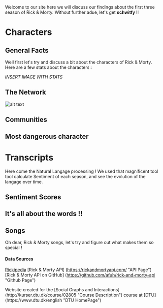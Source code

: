 Welcome to our site here we will discuss our findings about the first three season of Rick & Morty. Without further adue, let's get **schwitfy** !!

# Characters

## General Facts
Well first let's try and discuss a bit about the characters of Rick & Morty. Here are a few stats about the characters : 

*INSERT IMAGE WITH STATS*

## The Network
![alt text](https://github.com/RmnRss/rm-social-graphs/blob/gh-pages/plots/characters_network_img.png)

## Communities

## Most dangerous character



# Transcripts

Here come the Natural Langage processing ! We used that magnificent tool tool calculate Sentiment of each season, and see the evolution of the langage over time.

## Sentiment Scores

## It's all about the words !!

## Songs

Oh dear, Rick & Morty songs, let's try and figure out what makes them so special !

#### Data Sources

[Rickipedia](https://rickandmorty.fandom.com/wiki/Rickipedia "Fandom Homepage")
[Rick & Morty API] (https://rickandmortyapi.com/ "API Page")
[Rick & Morty API on GitHub] (https://github.com/afuh/rick-and-morty-api "Github Page")

<footer> 
Website created for the [Social Graphs and Interactions](http://kurser.dtu.dk/course/02805 "Course Description") course at [DTU](https://www.dtu.dk/english "DTU HomePage")
</footer>
